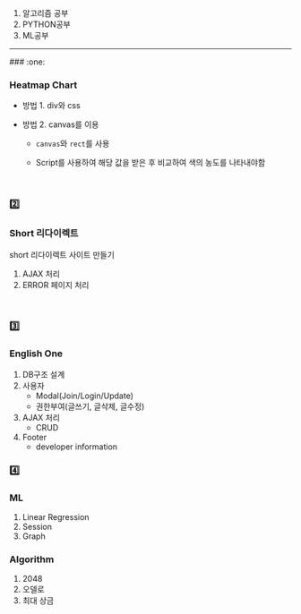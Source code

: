 1. 알고리즘 공부
2. PYTHON공부
3. ML공부

<hr>
### :one:

### Heatmap Chart

- 방법 1. div와 css

- 방법 2. canvas를 이용

  - `canvas`와 `rect`를 사용

  - Script를 사용하여 해당 값을 받은 후 비교하여 색의 농도를 나타내야함

<br>

### :two:

### Short 리다이렉트

short 리다이렉트 사이트 만들기
1. AJAX 처리
2. ERROR 페이지 처리


<br>

### :three:

### English One

1. DB구조 설계
2. 사용자
    - Modal(Join/Login/Update)
    - 권한부여(글쓰기, 글삭제, 글수정)
3. AJAX 처리
    - CRUD
4. Footer
    - developer information

### :four:

### ML

1. Linear Regression
2. Session
3. Graph

### Algorithm

1. 2048
2. 오델로
3. 최대 상금